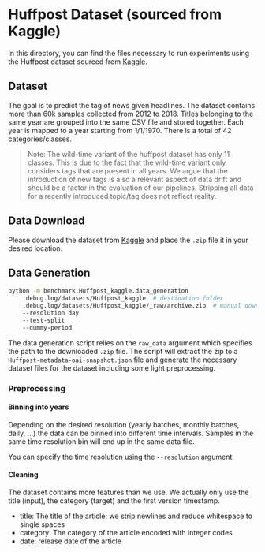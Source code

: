 # Huffpost Dataset (sourced from Kaggle)

In this directory, you can find the files necessary to run experiments using the Huffpost dataset sourced from [Kaggle](https://www.kaggle.com/datasets/rmisra/news-category-dataset).

## Dataset

The goal is to predict the tag of news given headlines.
The dataset contains more than 60k samples collected from 2012 to 2018.
Titles belonging to the same year are grouped into the same CSV file and stored together.
Each year is mapped to a year starting from 1/1/1970.
There is a total of 42 categories/classes.

> Note: The wild-time variant of the huffpost dataset has only 11 classes. This is due to the fact that
> the wild-time variant only considers tags that are present in all years.
> We argue that the introduction of new tags is also a relevant aspect of data drift and should be a factor in
> the evaluation of our pipelines. Stripping all data for a recently introduced topic/tag does not reflect reality.

## Data Download

Please download the dataset from [Kaggle](https://www.kaggle.com/datasets/rmisra/news-category-dataset) and place the `.zip` file it in your desired location.

## Data Generation

```bash
python -m benchmark.Huffpost_kaggle.data_generation
    .debug.log/datasets/Huffpost_kaggle  # destination folder
    .debug.log/datasets/Huffpost_kaggle/_raw/archive.zip  # manual download from Kaggle
    --resolution day
    --test-split
    --dummy-period
```

The data generation script relies on the `raw_data` argument which specifies the path to the downloaded `.zip` file. The script will extract the zip to a `Huffpost-metadata-oai-snapshot.json` file and generate the necessary dataset files for the dataset including some light preprocessing.

### Preprocessing

#### Binning into years

Depending on the desired resolution (yearly batches, monthly batches, daily, ...) the data can be binned into different time intervals. Samples in the same time resolution bin will end up in the same data file.

You can specify the time resolution using the `--resolution` argument.

#### Cleaning

The dataset contains more features than we use. We actually only use the title (input), the category (target) and the first version timestamp.

- title: The title of the article; we strip newlines and reduce whitespace to single spaces
- category: The category of the article encoded with integer codes
- date: release date of the article
